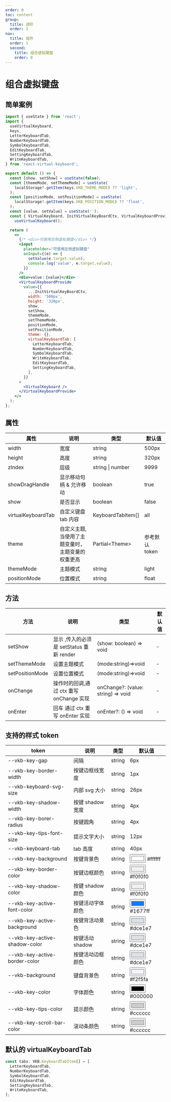 ```yaml
---
order: 0
toc: content
group:
  title: 进阶
  order: 1
nav:
  title: 组件
  order: 1
  second:
    title: 组合虚拟键盘
    order: 0
---
```


# 组合虚拟键盘

## 简单案例

```jsx
import { useState } from 'react';
import {
  useVirtualKeyboard,
  keys,
  LetterKeyboardTab,
  NumberKeyboardTab,
  SymbolKeyboardTab,
  EditKeyboardTab,
  SettingKeyboardTab,
  WriteKeyboardTab,
} from 'react-virtual-keyboard';

export default () => {
  const [show, setShow] = useState(false);
  const [themeMode, setThemeMode] = useState(
    localStorage?.getItem(keys.VKB_THEME_MODE) ?? 'light',
  );
  const [positionMode, setPositionMode] = useState(
    localStorage?.getItem(keys.VKB_POSITION_MODE) ?? 'float',
  );
  const [value, setValue] = useState('');
  const { VirtualKeyboard, InitVirtualKeyBoardCtx, VirtualKeyboardProvide } =
    useVirtualKeyboard();

  return (
    <>
      {/* <div>可使用左侧虚拟键盘</div> */}
      <input
        placeholder="可使用左侧虚拟键盘"
        onInput={(e) => {
          setValue(e.target.value);
          console.log('value', e.target.value);
        }}
      />
      <div>value：{value}</div>
      <VirtualKeyboardProvide
        value={{
          ...InitVirtualKeyBoardCtx,
          width: '500px',
          height: '320px',
          show,
          setShow,
          themeMode,
          setThemeMode,
          positionMode,
          setPositionMode,
          theme: {},
          virtualKeyboardTab: [
            LetterKeyboardTab,
            NumberKeyboardTab,
            SymbolKeyboardTab,
            WriteKeyboardTab,
            EditKeyboardTab,
            SettingKeyboardTab,
          ],
        }}
      >
        <VirtualKeyboard />
      </VirtualKeyboardProvide>
    </>
  );
};
```

## 属性

| 属性               | 说明                                              | 类型              | 默认值         |
| ------------------ | ------------------------------------------------- | ----------------- | -------------- |
| width              | 宽度                                              | string            | 500px          |
| height             | 高度                                              | string            | 320px          |
| zIndex             | 层级                                              | string \| number  | 9999           |
| showDragHandle     | 显示移动句柄 & 允许移动                           | boolean           | true           |
| show               | 是否显示                                          | boolean           | false          |
| virtualKeyboardTab | 自定义键盘 tab 内容                               | KeyboardTabItem[] | all            |
| theme              | 自定义主题,当使用了主题变量时，主题变量的权重更高 | Partial\<Theme\>  | 参考默认 token |
| themeMode          | 主题模式                                          | string            | light          |
| positionMode       | 位置模式                                          | string            | float          |

## 方法

| 方法            | 说明                                     | 类型                               | 默认值 |
| --------------- | ---------------------------------------- | ---------------------------------- | ------ |
| setShow         | 显示 ,传入的必须是 setStatus 重新 render | (show: boolean) => void            | -      |
| setThemeMode    | 设置主题模式                             | (mode:string)=>void                | -      |
| setPositionMode | 设置位置模式                             | (mode:string)=>void                | -      |
| onChange        | 操作时的回调,通过 ctx 重写 onChange 实现 | onChange?: (value: string) => void | -      |
| onEnter         | 回车 通过 ctx 重写 onEnter 实现          | onEnter?: () => void               | -      |

## 支持的样式 token

| token                         | 说明             | 类型   | 默认值                                                  |
| ----------------------------- | ---------------- | ------ | ------------------------------------------------------- |
| --vkb-key-gap                 | 间隔             | string | 6px                                                     |
| --vkb-key-border-width        | 按键边框线宽度   | string | 1px                                                     |
| --vkb-keyboard-svg-size       | 内部 svg 大小    | string | 26px                                                    |
| --vkb-key-shadow-width        | 按键 shadow 宽度 | string | 4px                                                     |
| --vkb-key-borer-radius        | 按键圆角         | string | 4px                                                     |
| --vkb-key-tips-font-size      | 提示文字大小     | string | 12px                                                    |
| --vkb-keyboard-tab            | tab 高度         | string | 40px                                                    |
| --vkb-key-background          | 按键背景色       | string | <input type='color' value='#ffffff' readOnly /> #ffffff |
| --vkb-key-border-color        | 按键边框颜色     | string | <input type='color' value='#f0f0f0' readOnly /> #f0f0f0 |
| --vkb-key-shadow-color        | 按键 shadow 颜色 | string | <input type='color' value='#f0f0f0' readOnly /> #f0f0f0 |
| --vkb-key-active-font-color   | 按键活动字体颜色 | string | <input type='color' value='#1677ff' readOnly /> #1677ff |
| --vkb-key-active-background   | 按键背活动景色   | string | <input type='color' value='#dce1e7' readOnly /> #dce1e7 |
| --vkb-key-active-shadow-color | 按键活动 shadow  | string | <input type='color' value='#dce1e7' readOnly /> #dce1e7 |
| --vkb-key-active-border-color | 按键活动边框颜色 | string | <input type='color' value='#dce1e7' readOnly /> #dce1e7 |
| --vkb-background              | 键盘背景色       | string | <input type='color' value='#f2f5fa' readOnly /> #f2f5fa |
| --vkb-key-color               | 字体颜色         | string | <input type='color' value='#000000' readOnly /> #000000 |
| --vkb-key-tips-color          | 提示颜色         | string | <input type='color' value='#cccccc' readOnly /> #cccccc |
| --vkb-key-scroll-bar-color    | 滚动条颜色       | string | <input type='color' value='#cccccc' readOnly /> #cccccc |

## 默认的 virtualKeyboardTab

```js
const tabs: VKB.KeyboardTabItem[] = [
  LetterKeyboardTab,
  NumberKeyboardTab,
  SymbolKeyboardTab,
  EditKeyboardTab,
  SettingKeyboardTab,
  WriteKeyboardTab,
];
```

